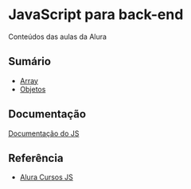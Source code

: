 # JavaScript para back-end

Conteúdos das aulas da Alura 

## Sumário

-  [Array](https://github.com/beatrizdaddea/JS-backend/tree/main/Arrays)
-  [Objetos](https://github.com/beatrizdaddea/JS-backend/tree/main/Objetos)



## Documentação

[Documentação do JS](https://developer.mozilla.org/en-US/docs/Web/JavaScript)


## Referência

 - [Alura Cursos JS](https://github.com/alura-cursos/2759-js-objetos)
